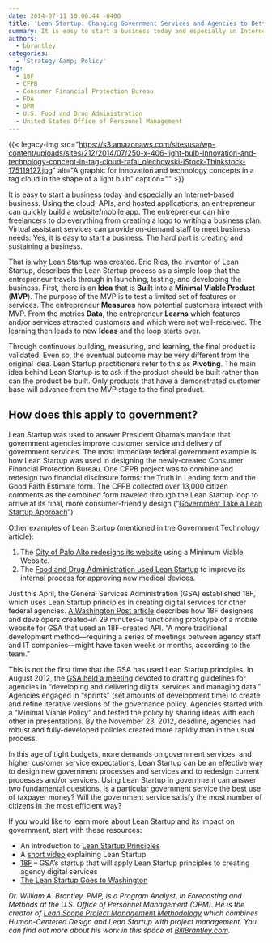 ```yaml
---
date: 2014-07-11 10:00:44 -0400
title: 'Lean Startup: Changing Government Services and Agencies to Better Serve the Citizens'
summary: It is easy to start a business today and especially an Internet-based business. Using the cloud, APIs, and hosted applications, an entrepreneur can quickly build a website/mobile app. The entrepreneur can hire freelancers to do everything from creating a logo to writing a business plan. Virtual assistant services can provide on-demand staff to meet business
authors:
  - bbrantley
categories:
  - 'Strategy &amp; Policy'
tag:
  - 18F
  - CFPB
  - Consumer Financial Protection Bureau
  - FDA
  - OPM
  - U.S. Food and Drug Administration
  - United States Office of Personnel Management
---
```


{{< legacy-img src="https://s3.amazonaws.com/sitesusa/wp-content/uploads/sites/212/2014/07/250-x-406-light-bulb-Innovation-and-technology-concept-in-tag-cloud-rafal_olechowski-iStock-Thinkstock-175119127.jpg" alt="A graphic for innovation and technology concepts in a tag cloud in the shape of a light bulb" caption="" >}} 

It is easy to start a business today and especially an Internet-based business. Using the cloud, APIs, and hosted applications, an entrepreneur can quickly build a website/mobile app. The entrepreneur can hire freelancers to do everything from creating a logo to writing a business plan. Virtual assistant services can provide on-demand staff to meet business needs. Yes, it is easy to start a business. The hard part is creating and sustaining a business.

That is why Lean Startup was created. Eric Ries, the inventor of Lean Startup, describes the Lean Startup process as a simple loop that the entrepreneur travels through in launching, testing, and developing the business. First, there is an **Idea** that is **Built** into a **Minimal Viable Product** (**MVP**). The purpose of the MVP is to test a limited set of features or services. The entrepreneur **Measures** how potential customers interact with MVP. From the metrics **Data**, the entrepreneur **Learns** which features and/or services attracted customers and which were not well-received. The learning then leads to new **Ideas** and the loop starts over.

Through continuous building, measuring, and learning, the final product is validated. Even so, the eventual outcome may be very different from the original idea. Lean Startup practitioners refer to this as **Pivoting**. The main idea behind Lean Startup is to ask if the product should be built rather than can the product be built. Only products that have a demonstrated customer base will advance from the MVP stage to the final product.

## How does this apply to government?

Lean Startup was used to answer President Obama’s mandate that government agencies improve customer service and delivery of government services. The most immediate federal government example is how Lean Startup was used in designing the newly-created Consumer Financial Protection Bureau. One CFPB project was to combine and redesign two financial disclosure forms: the Truth in Lending form and the Good Faith Estimate form. The CFPB collected over 13,000 citizen comments as the combined form traveled through the Lean Startup loop to arrive at its final, more consumer-friendly design (“[Government Take a Lean Startup Approach](http://www.govtech.com/pcio/Governments-Take-a-Lean-Startup-Approach.html)”).

Other examples of Lean Startup (mentioned in the Government Technology article):

  1. The [City of Palo Alto redesigns its website](http://www.mercurynews.com/ci_21099939/palo-alto-flips-switch-redesigned-website) using a Minimum Viable Website.
  2. The [Food and Drug Administration used Lean Startup](http://www.fda.gov/NewsEvents/Newsroom/PressAnnouncements/ucm240418.htm) to improve its internal process for approving new medical devices.

Just this April, the General Services Administration (GSA) established 18F, which uses Lean Startup principles in creating digital services for other federal agencies. [A Washington Post article](http://www.washingtonpost.com/business/on-it/meet-18f-the-gsas-bid-to-change-federal-it/2014/04/18/a9b58db8-c4d3-11e3-b195-dd0c1174052c_story.html) describes how 18F designers and developers created–in 29 minutes–a functioning prototype of a mobile website for GSA that used an 18F-created API. “A more traditional development method—requiring a series of meetings between agency staff and IT companies—might have taken weeks or months, according to the team.”

This is not the first time that the GSA has used Lean Startup principles. In August 2012, the [GSA held a meeting](https://www.WHATEVER/2012/08/12/agile-sprinting-to-digital-governance-recommendations/ "Agile Sprinting to Digital Governance Recommendations") devoted to drafting guidelines for agencies in “developing and delivering digital services and managing data.” Agencies engaged in “sprints” (set amounts of development time) to create and refine iterative versions of the governance policy. Agencies started with a “Minimal Viable Policy” and tested the policy by sharing ideas with each other in presentations. By the November 23, 2012, deadline, agencies had robust and fully-developed policies created more rapidly than in the usual process.

In this age of tight budgets, more demands on government services, and higher customer service expectations, Lean Startup can be an effective way to design new government processes and services and to redesign current processes and/or services. Using Lean Startup in government can answer two fundamental questions. Is a particular government service the best use of taxpayer money? Will the government service satisfy the most number of citizens in the most efficient way?

If you would like to learn more about Lean Startup and its impact on government, start with these resources:

  * An introduction to [Lean Startup Principles](http://www.theleanstartup.com/principles "Lean Startup Principles")
  * A [short video](http://www.youtube.com/watch?v=_a3s0IXSuxY) explaining Lean Startup
  * [18F](http://18f.gsa.gov) – GSA’s startup that will apply Lean Startup principles to creating agency digital services
  * [The Lean Startup Goes to Washington](http://www.ssireview.org/blog/entry/the_lean_startup_goes_to_washington "The Lean Startup Goes to Washington")

_Dr. William A. Brantley, PMP, is a Program Analyst, in Forecasting and Methods at the U.S. Office of Personnel Management (OPM). He is the creator of [Lean Scope Project Management Methodology](http://www.billbrantley.com/video-briefing-on-lean-scope-project-management) which combines Human-Centered Design and Lean Startup with project management. You can find out more about his work in this space at [BillBrantley.com](http://www.BillBrantley.com "Bill Brantley")._